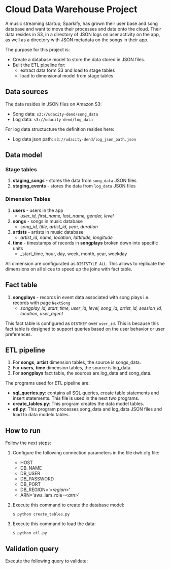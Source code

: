 # Cloud Data Warehouse Project

A music streaming startup, Sparkify, has grown their user base and song database and want to move their processes and data onto the cloud. Their data resides in S3, in a directory of JSON logs on user activity on the app, as well as a directory with JSON metadata on the songs in their app.

The purpose for this project is:

 - Create a database model to store the data stored in JSON files.
 - Built the ETL pipeline for:
   -  extract data form S3 and load to stage tables
   - load to dimensional model from stage tables

## Data sources
The data resides in JSON  files on Amazon S3:
-   Song data: `s3://udacity-dend/song_data`
-   Log data: `s3://udacity-dend/log_data`

For log data structucture the definition resides here:
 - Log data json path: `s3://udacity-dend/log_json_path.json`

## Data model
### Stage tables
1.  **staging_songs** - stores the data from `song_data` JSON files
2.  **staging_events** -  stores the data from `log_data` JSON files

### Dimension Tables

1.  **users** - users in the app
    -   _user_id, first_name, last_name, gender, level_
1.  **songs** - songs in music database
    -   _song_id, title, artist_id, year, duration_
1.  **artists** - artists in music database
    -   _artist_id, name, location, lattitude, longitude_
1.  **time** - timestamps of records in **songplays** broken down into specific units
    -   _start_time, hour, day, week, month, year, weekday

All dimension are configurated as `DISTSTYLE ALL`. This allows to replicate the dimensions on all slices to speed up the joins with fact table.

## Fact table
1.  **songplays** - records in event data associated with song plays i.e. records with page `NextSong`
    -   _songplay_id, start_time, user_id, level, song_id, artist_id, session_id, location, user_agent_

This fact table is configured as `DISTKEY` over `user_id`. This is because this fact table is designed to support queries based on the user behavior or user preferences.

## ETL pipeline
1. For **songs**, **artist** dimension tables, the source is songs_data.
2. For **users**, **time** dimension tables, the source is log_data.
3. For **songplays** fact table, the sources are log_data and song_data.

The programs used for ETL pipeline are:
 - **sql_queries.py**: contains all SQL queries, create table statements and insert statements. This file is used in the next two programs.
 - **create_tables.py**: This program creates the data model tables.
 - **etl.py**: This program  processes song_data and log_data JSON files and load to data modelo tables.
 
## How to run
Follow the next steps:

1. Configure the  following connection parameters in the file dwh.cfg file:
   - HOST
   - DB_NAME
   - DB_USER
   - DB_PASSWORD
   - DB_PORT
   - DB_REGION='<*region*>'
   - ARN='aws_iam_role=<*arn*>'

1. Execute this command to create the database model:

       $ python create_tables.py

1. Execute this command to load the data:

       $ python etl.py

## Validation query

Execute the following query to validate:

<!--stackedit_data:
eyJoaXN0b3J5IjpbLTE2Nzg5Nzk0ODQsNTM0NTk3Mjc5LC0yMD
YzMzAxMTU3LC04OTcyODU1MzYsMjA1NDczNzExOV19
-->